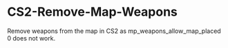 # CS2-Remove-Map-Weapons
Remove weapons from the map in CS2 as mp_weapons_allow_map_placed 0 does not work.

